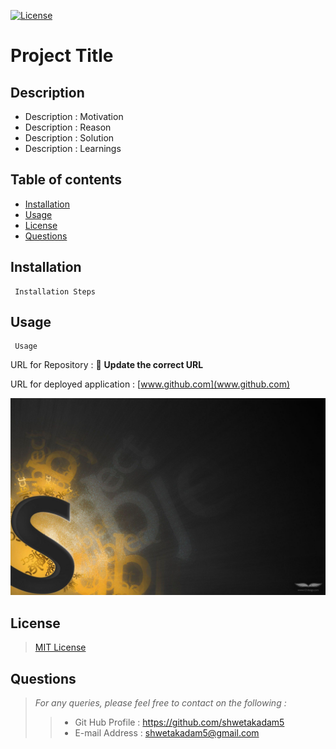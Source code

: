 [![License](https://img.shields.io/badge/License-MIT-yellow.svg)](https://opensource.org/licenses/MIT)

# Project Title

## Description 
- Description : Motivation  
- Description : Reason 
- Description : Solution 
- Description : Learnings 


## Table of contents 
 - [Installation](#installation) 
 - [Usage](#usage) 
 - [License](#license) 
 - [Questions](#questions) 


## Installation 
	 Installation Steps 


## Usage 
	 Usage

 URL for Repository : 📝 **Update the correct URL** 


 URL for deployed application : [www.github.com](www.github.com) 

![Image Unavailable](./assets/images/sampleImage.jpg) 


## License 
> [MIT License](https://opensource.org/licenses/MIT)

## Questions 
>*For any queries, please feel free to contact on the following :*
>> - Git Hub Profile : <https://github.com/shwetakadam5>
>> - E-mail Address : <shwetakadam5@gmail.com>